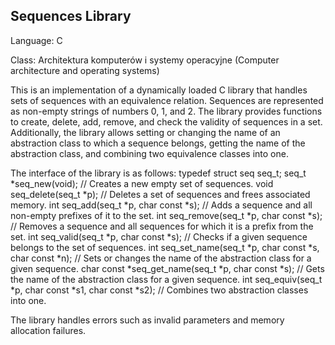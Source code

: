 ## Sequences Library

Language: C

Class: Architektura komputerów i systemy operacyjne (Computer architecture and operating systems)

This is an implementation of a dynamically loaded C library that handles sets of sequences with an equivalence relation. Sequences are represented as non-empty strings of numbers 0, 1, and 2. The library provides functions to create, delete, add, remove, and check the validity of sequences in a set. Additionally, the library allows setting or changing the name of an abstraction class to which a sequence belongs, getting the name of the abstraction class, and combining two equivalence classes into one.

The interface of the library is as follows:
    typedef struct seq seq_t;
    seq_t *seq_new(void); // Creates a new empty set of sequences.
    void seq_delete(seq_t *p); // Deletes a set of sequences and frees associated memory.
    int seq_add(seq_t *p, char const *s); // Adds a sequence and all non-empty prefixes of it to the set.
    int seq_remove(seq_t *p, char const *s); // Removes a sequence and all sequences for which it is a prefix from the set.
    int seq_valid(seq_t *p, char const *s); // Checks if a given sequence belongs to the set of sequences.
    int seq_set_name(seq_t *p, char const *s, char const *n); // Sets or changes the name of the abstraction class for a given sequence.
    char const *seq_get_name(seq_t *p, char const *s); // Gets the name of the abstraction class for a given sequence.
    int seq_equiv(seq_t *p, char const *s1, char const *s2); // Combines two abstraction classes into one.

The library handles errors such as invalid parameters and memory allocation failures.

